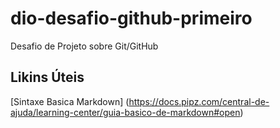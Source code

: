 # dio-desafio-github-primeiro
Desafio de Projeto sobre Git/GitHub

## Likins Úteis
[Sintaxe Basica Markdown] (https://docs.pipz.com/central-de-ajuda/learning-center/guia-basico-de-markdown#open)
